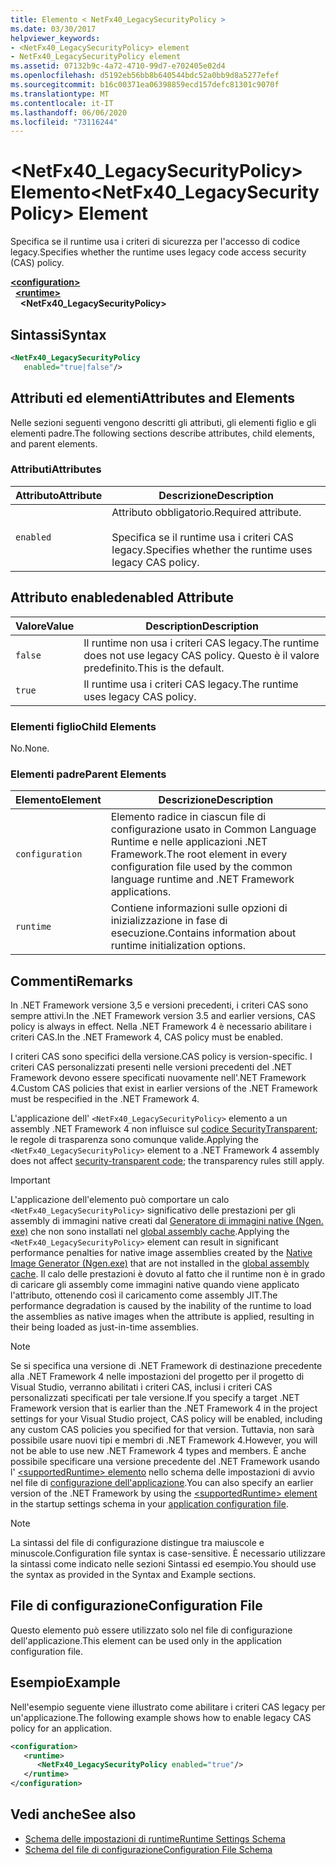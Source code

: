 ```yaml
---
title: Elemento < NetFx40_LegacySecurityPolicy >
ms.date: 03/30/2017
helpviewer_keywords:
- <NetFx40_LegacySecurityPolicy> element
- NetFx40_LegacySecurityPolicy element
ms.assetid: 07132b9c-4a72-4710-99d7-e702405e02d4
ms.openlocfilehash: d5192eb56bb8b640544bdc52a0bb9d8a5277efef
ms.sourcegitcommit: b16c00371ea06398859ecd157defc81301c9070f
ms.translationtype: MT
ms.contentlocale: it-IT
ms.lasthandoff: 06/06/2020
ms.locfileid: "73116244"
---
```

# <a name="netfx40_legacysecuritypolicy-element"></a><span data-ttu-id="d11ed-102">\<NetFx40_LegacySecurityPolicy> Elemento</span><span class="sxs-lookup"><span data-stu-id="d11ed-102">\<NetFx40_LegacySecurityPolicy> Element</span></span>

<span data-ttu-id="d11ed-103">Specifica se il runtime usa i criteri di sicurezza per l'accesso di codice legacy.</span><span class="sxs-lookup"><span data-stu-id="d11ed-103">Specifies whether the runtime uses legacy code access security (CAS) policy.</span></span>

[**\<configuration>**](../configuration-element.md)\
&nbsp;&nbsp;[**\<runtime>**](runtime-element.md)\
&nbsp;&nbsp;&nbsp;&nbsp;**\<NetFx40_LegacySecurityPolicy>**  

## <a name="syntax"></a><span data-ttu-id="d11ed-104">Sintassi</span><span class="sxs-lookup"><span data-stu-id="d11ed-104">Syntax</span></span>

```xml
<NetFx40_LegacySecurityPolicy
   enabled="true|false"/>
```

## <a name="attributes-and-elements"></a><span data-ttu-id="d11ed-105">Attributi ed elementi</span><span class="sxs-lookup"><span data-stu-id="d11ed-105">Attributes and Elements</span></span>

<span data-ttu-id="d11ed-106">Nelle sezioni seguenti vengono descritti gli attributi, gli elementi figlio e gli elementi padre.</span><span class="sxs-lookup"><span data-stu-id="d11ed-106">The following sections describe attributes, child elements, and parent elements.</span></span>

### <a name="attributes"></a><span data-ttu-id="d11ed-107">Attributi</span><span class="sxs-lookup"><span data-stu-id="d11ed-107">Attributes</span></span>

|<span data-ttu-id="d11ed-108">Attributo</span><span class="sxs-lookup"><span data-stu-id="d11ed-108">Attribute</span></span>|<span data-ttu-id="d11ed-109">Descrizione</span><span class="sxs-lookup"><span data-stu-id="d11ed-109">Description</span></span>|
|---------------|-----------------|
|`enabled`|<span data-ttu-id="d11ed-110">Attributo obbligatorio.</span><span class="sxs-lookup"><span data-stu-id="d11ed-110">Required attribute.</span></span><br /><br /> <span data-ttu-id="d11ed-111">Specifica se il runtime usa i criteri CAS legacy.</span><span class="sxs-lookup"><span data-stu-id="d11ed-111">Specifies whether the runtime uses legacy CAS policy.</span></span>|

## <a name="enabled-attribute"></a><span data-ttu-id="d11ed-112">Attributo enabled</span><span class="sxs-lookup"><span data-stu-id="d11ed-112">enabled Attribute</span></span>

|<span data-ttu-id="d11ed-113">Valore</span><span class="sxs-lookup"><span data-stu-id="d11ed-113">Value</span></span>|<span data-ttu-id="d11ed-114">Description</span><span class="sxs-lookup"><span data-stu-id="d11ed-114">Description</span></span>|
|-----------|-----------------|
|`false`|<span data-ttu-id="d11ed-115">Il runtime non usa i criteri CAS legacy.</span><span class="sxs-lookup"><span data-stu-id="d11ed-115">The runtime does not use legacy CAS policy.</span></span> <span data-ttu-id="d11ed-116">Questo è il valore predefinito.</span><span class="sxs-lookup"><span data-stu-id="d11ed-116">This is the default.</span></span>|
|`true`|<span data-ttu-id="d11ed-117">Il runtime usa i criteri CAS legacy.</span><span class="sxs-lookup"><span data-stu-id="d11ed-117">The runtime uses legacy CAS policy.</span></span>|

### <a name="child-elements"></a><span data-ttu-id="d11ed-118">Elementi figlio</span><span class="sxs-lookup"><span data-stu-id="d11ed-118">Child Elements</span></span>

<span data-ttu-id="d11ed-119">No.</span><span class="sxs-lookup"><span data-stu-id="d11ed-119">None.</span></span>

### <a name="parent-elements"></a><span data-ttu-id="d11ed-120">Elementi padre</span><span class="sxs-lookup"><span data-stu-id="d11ed-120">Parent Elements</span></span>

|<span data-ttu-id="d11ed-121">Elemento</span><span class="sxs-lookup"><span data-stu-id="d11ed-121">Element</span></span>|<span data-ttu-id="d11ed-122">Descrizione</span><span class="sxs-lookup"><span data-stu-id="d11ed-122">Description</span></span>|
|-------------|-----------------|
|`configuration`|<span data-ttu-id="d11ed-123">Elemento radice in ciascun file di configurazione usato in Common Language Runtime e nelle applicazioni .NET Framework.</span><span class="sxs-lookup"><span data-stu-id="d11ed-123">The root element in every configuration file used by the common language runtime and .NET Framework applications.</span></span>|
|`runtime`|<span data-ttu-id="d11ed-124">Contiene informazioni sulle opzioni di inizializzazione in fase di esecuzione.</span><span class="sxs-lookup"><span data-stu-id="d11ed-124">Contains information about runtime initialization options.</span></span>|

## <a name="remarks"></a><span data-ttu-id="d11ed-125">Commenti</span><span class="sxs-lookup"><span data-stu-id="d11ed-125">Remarks</span></span>

<span data-ttu-id="d11ed-126">In .NET Framework versione 3,5 e versioni precedenti, i criteri CAS sono sempre attivi.</span><span class="sxs-lookup"><span data-stu-id="d11ed-126">In the .NET Framework version 3.5 and earlier versions, CAS policy is always in effect.</span></span> <span data-ttu-id="d11ed-127">Nella .NET Framework 4 è necessario abilitare i criteri CAS.</span><span class="sxs-lookup"><span data-stu-id="d11ed-127">In the .NET Framework 4, CAS policy must be enabled.</span></span>

<span data-ttu-id="d11ed-128">I criteri CAS sono specifici della versione.</span><span class="sxs-lookup"><span data-stu-id="d11ed-128">CAS policy is version-specific.</span></span> <span data-ttu-id="d11ed-129">I criteri CAS personalizzati presenti nelle versioni precedenti del .NET Framework devono essere specificati nuovamente nell'.NET Framework 4.</span><span class="sxs-lookup"><span data-stu-id="d11ed-129">Custom CAS policies that exist in earlier versions of the .NET Framework must be respecified in the .NET Framework 4.</span></span>

<span data-ttu-id="d11ed-130">L'applicazione dell' `<NetFx40_LegacySecurityPolicy>` elemento a un assembly .NET Framework 4 non influisce sul [codice SecurityTransparent](../../../misc/security-transparent-code.md); le regole di trasparenza sono comunque valide.</span><span class="sxs-lookup"><span data-stu-id="d11ed-130">Applying the `<NetFx40_LegacySecurityPolicy>` element to a .NET Framework 4 assembly does not affect [security-transparent code](../../../misc/security-transparent-code.md); the transparency rules still apply.</span></span>

> [!IMPORTANT]
> <span data-ttu-id="d11ed-131">L'applicazione dell'elemento può comportare un calo `<NetFx40_LegacySecurityPolicy>` significativo delle prestazioni per gli assembly di immagini native creati dal [Generatore di immagini native (Ngen. exe)](../../../tools/ngen-exe-native-image-generator.md) che non sono installati nel [global assembly cache](../../../app-domains/gac.md).</span><span class="sxs-lookup"><span data-stu-id="d11ed-131">Applying the `<NetFx40_LegacySecurityPolicy>` element can result in significant performance penalties for native image assemblies created by the [Native Image Generator (Ngen.exe)](../../../tools/ngen-exe-native-image-generator.md) that are not installed in the [global assembly cache](../../../app-domains/gac.md).</span></span> <span data-ttu-id="d11ed-132">Il calo delle prestazioni è dovuto al fatto che il runtime non è in grado di caricare gli assembly come immagini native quando viene applicato l'attributo, ottenendo così il caricamento come assembly JIT.</span><span class="sxs-lookup"><span data-stu-id="d11ed-132">The performance degradation is caused by the inability of the runtime to load the assemblies as native images when the attribute is applied, resulting in their being loaded as just-in-time assemblies.</span></span>

> [!NOTE]
> <span data-ttu-id="d11ed-133">Se si specifica una versione di .NET Framework di destinazione precedente alla .NET Framework 4 nelle impostazioni del progetto per il progetto di Visual Studio, verranno abilitati i criteri CAS, inclusi i criteri CAS personalizzati specificati per tale versione.</span><span class="sxs-lookup"><span data-stu-id="d11ed-133">If you specify a target .NET Framework version that is earlier than the .NET Framework 4 in the project settings for your Visual Studio project, CAS policy will be enabled, including any custom CAS policies you specified for that version.</span></span> <span data-ttu-id="d11ed-134">Tuttavia, non sarà possibile usare nuovi tipi e membri di .NET Framework 4.</span><span class="sxs-lookup"><span data-stu-id="d11ed-134">However, you will not be able to use new .NET Framework 4 types and members.</span></span> <span data-ttu-id="d11ed-135">È anche possibile specificare una versione precedente del .NET Framework usando l' [ \<supportedRuntime> elemento](../startup/supportedruntime-element.md) nello schema delle impostazioni di avvio nel file di [configurazione dell'applicazione](../../index.md).</span><span class="sxs-lookup"><span data-stu-id="d11ed-135">You can also specify an earlier version of the .NET Framework by using the [\<supportedRuntime> element](../startup/supportedruntime-element.md) in the startup settings schema in your [application configuration file](../../index.md).</span></span>

> [!NOTE]
> <span data-ttu-id="d11ed-136">La sintassi del file di configurazione distingue tra maiuscole e minuscole.</span><span class="sxs-lookup"><span data-stu-id="d11ed-136">Configuration file syntax is case-sensitive.</span></span> <span data-ttu-id="d11ed-137">È necessario utilizzare la sintassi come indicato nelle sezioni Sintassi ed esempio.</span><span class="sxs-lookup"><span data-stu-id="d11ed-137">You should use the syntax as provided in the Syntax and Example sections.</span></span>

## <a name="configuration-file"></a><span data-ttu-id="d11ed-138">File di configurazione</span><span class="sxs-lookup"><span data-stu-id="d11ed-138">Configuration File</span></span>

<span data-ttu-id="d11ed-139">Questo elemento può essere utilizzato solo nel file di configurazione dell'applicazione.</span><span class="sxs-lookup"><span data-stu-id="d11ed-139">This element can be used only in the application configuration file.</span></span>

## <a name="example"></a><span data-ttu-id="d11ed-140">Esempio</span><span class="sxs-lookup"><span data-stu-id="d11ed-140">Example</span></span>

<span data-ttu-id="d11ed-141">Nell'esempio seguente viene illustrato come abilitare i criteri CAS legacy per un'applicazione.</span><span class="sxs-lookup"><span data-stu-id="d11ed-141">The following example shows how to enable legacy CAS policy for an application.</span></span>

```xml
<configuration>
   <runtime>
      <NetFx40_LegacySecurityPolicy enabled="true"/>
   </runtime>
</configuration>
```

## <a name="see-also"></a><span data-ttu-id="d11ed-142">Vedi anche</span><span class="sxs-lookup"><span data-stu-id="d11ed-142">See also</span></span>

- [<span data-ttu-id="d11ed-143">Schema delle impostazioni di runtime</span><span class="sxs-lookup"><span data-stu-id="d11ed-143">Runtime Settings Schema</span></span>](index.md)
- [<span data-ttu-id="d11ed-144">Schema del file di configurazione</span><span class="sxs-lookup"><span data-stu-id="d11ed-144">Configuration File Schema</span></span>](../index.md)
